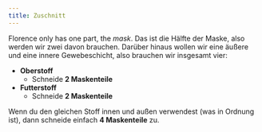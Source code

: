 ```yaml
---
title: Zuschnitt
---
```


Florence only has one part, the _mask_. Das ist die Hälfte der Maske, also werden wir zwei davon brauchen. Darüber hinaus wollen wir eine äußere und eine innere Gewebeschicht, also brauchen wir insgesamt vier:

- **Oberstoff**
  - Schneide **2 Maskenteile**
- **Futterstoff**
  - Schneide **2 Maskenteile**

Wenn du den gleichen Stoff innen und außen verwendest (was in Ordnung ist), dann schneide einfach **4 Maskenteile** zu.
